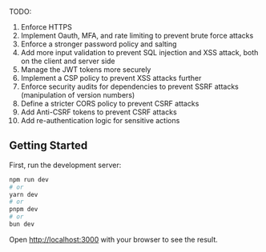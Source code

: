 TODO: 
1. Enforce HTTPS
2. Implement Oauth, MFA, and rate limiting to prevent brute force attacks
3. Enforce a stronger password policy and salting 
4. Add more input validation to prevent SQL injection and XSS attack, both on the client and server side
5. Manage the JWT tokens more securely 
6. Implement a CSP policy to prevent XSS attacks further 
7. Enforce security audits for dependencies to prevent SSRF attacks (manipulation of version numbers) 
8. Define a stricter CORS policy to prevent CSRF attacks 
9. Add Anti-CSRF tokens to prevent CSRF attacks 
10. Add re-authentication logic for sensitive actions 

## Getting Started

First, run the development server:

```bash
npm run dev
# or
yarn dev
# or
pnpm dev
# or
bun dev
```

Open [http://localhost:3000](http://localhost:3000) with your browser to see the result.

